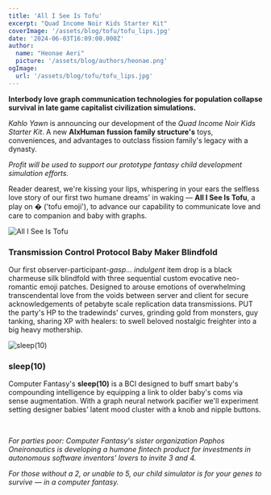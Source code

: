 ```yaml
---
title: 'All I See Is Tofu'
excerpt: "Quad Income Noir Kids Starter Kit"
coverImage: '/assets/blog/tofu/tofu_lips.jpg'
date: '2024-06-03T16:09:00.000Z'
author:
  name: "Heonae Aeri"
  picture: '/assets/blog/authors/heonae.png'
ogImage:
  url: '/assets/blog/tofu/tofu_lips.jpg'
---
```


**Interbody love graph communication technologies for population collapse survival in late game capitalist civilization simulations.**

*Kahlo Yawn* is announcing our development of the *Quad Income Noir Kids Starter Kit*. A new **AIxHuman fussion family structure's** toys, conveniences, and advantages to outclass fission family's legacy with a dynasty.

*Profit will be used to support our prototype fantasy child development simulation efforts.*

Reader dearest, we're kissing your lips, whispering in your ears the selfless love story of our first two humane dreams' in waking — **All I See Is Tofu**, a play on **�** ('tofu emoji'), to advance our capability to communicate love and care to companion and baby with graphs.

![All I See Is Tofu](/assets/blog/tofu/all_i_see_is_tofu.png)

### **Transmission Control Protocol Baby Maker Blindfold**

Our first observer-participant-*gasp*... *indulgent* item drop is a black charmeuse silk blindfold with three sequential custom evocative neo-romantic emoji patches.
Designed to arouse emotions of overwhelming transcendental love from the voids between server and client for secure acknowledgements of petabyte scale replication data transmissions.
PUT the party's HP to the tradewinds' curves, grinding gold from monsters, guy tanking, sharing XP with healers: to swell beloved nostalgic freighter into a big heavy mothership.

![sleep(10)](/assets/blog/tofu/sleep10.png)

### **sleep(10)**

Computer Fantasy's **sleep(10)** is a BCI designed to buff smart baby's compounding intelligence by equipping a link to older baby's coms via sense augmentation.
With a graph neural network pacifier we'll experiment setting designer babies’ latent mood cluster with a knob and nipple buttons.

&nbsp;
&nbsp;

*For parties poor: Computer Fantasy's sister organization Paphos Oneironautics is developing a humane fintech product for investments in autonomous software inventors' lovers to invite 3 and 4.*

*For those without a 2, or unable to 5, our child simulator is for your genes to survive — in a computer fantasy.*